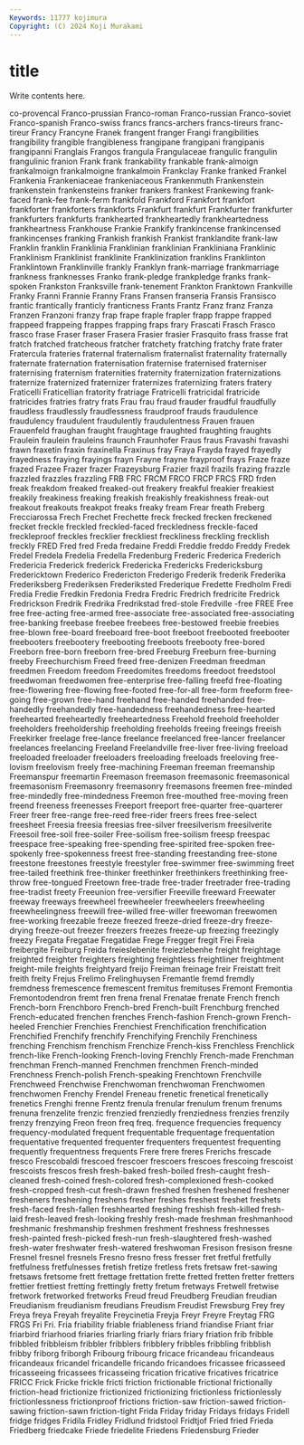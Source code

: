 ```yaml
---
Keywords: 11777 kojimura
Copyright: (C) 2024 Koji Murakami
---
```


# title

Write contents here.



co-provencal Franco-prussian Franco-roman Franco-russian Franco-soviet Franco-spanish
Franco-swiss francs francs-archers francs-tireurs franc-tireur Francy Francyne Franek frangent franger
Frangi frangibilities frangibility frangible frangibleness frangipane frangipani frangipanis frangipanni Franglais
Frangos frangula Frangulaceae frangulic frangulin frangulinic franion Frank frank frankability
frankable frank-almoign frankalmoign frankalmoigne frankalmoin Frankclay Franke franked Frankel Frankenia
Frankeniaceae frankeniaceous Frankenmuth Frankenstein frankenstein frankensteins franker frankers frankest Frankewing
frank-faced frank-fee frank-ferm frankfold Frankford Frankfort frankfort frankforter frankforters frankforts
Frankfurt frankfurt Frankfurter frankfurter frankfurters frankfurts frankhearted frankheartedly frankheartedness frankheartness
Frankhouse Frankie Frankify frankincense frankincensed frankincenses franking Frankish frankish Frankist
franklandite frank-law Franklin franklin Franklinia Franklinian franklinian Frankliniana Franklinic Franklinism
Franklinist franklinite Franklinization franklins Franklinton Franklintown Franklinville frankly Franklyn frank-marriage
frankmarriage frankness franknesses Franko frank-pledge frankpledge franks frank-spoken Frankston Franksville
frank-tenement Frankton Franktown Frankville Franky Franni Frannie Franny Frans Fransen
franseria Fransis Fransisco frantic frantically franticly franticness Frants Frantz Franz
franz Franza Franzen Franzoni franzy frap frape fraple frapler frapp
frappe frapped frappeed frappeing frappes frapping fraps frary Frascati Frasch
Frasco frasco frase Fraser fraser Frasera Frasier frasier Frasquito frass
frasse frat fratch fratched fratcheous fratcher fratchety fratching fratchy frate
frater Fratercula frateries fraternal fraternalism fraternalist fraternality fraternally fraternate fraternation
fraternisation fraternise fraternised fraterniser fraternising fraternism fraternities fraternity fraternization fraternizations
fraternize fraternized fraternizer fraternizes fraternizing fraters fratery Fraticelli Fraticellian fratority
fratriage Fratricelli fratricidal fratricide fratricides fratries fratry frats Frau frau
fraud frauder fraudful fraudfully fraudless fraudlessly fraudlessness fraudproof frauds fraudulence
fraudulency fraudulent fraudulently fraudulentness Frauen frauen Frauenfeld fraughan fraught fraughtage
fraughted fraughting fraughts Fraulein fraulein frauleins fraunch Fraunhofer Fraus fraus
Fravashi fravashi frawn fraxetin fraxin fraxinella Fraxinus fray Fraya Frayda
frayed frayedly frayedness fraying frayings frayn Frayne frayne frayproof frays
Fraze fraze frazed Frazee Frazer frazer Frazeysburg Frazier frazil frazils
frazing frazzle frazzled frazzles frazzling FRB FRC FRCM FRCO FRCP
FRCS FRD frden freak freakdom freaked freaked-out freakery freakful freakier
freakiest freakily freakiness freaking freakish freakishly freakishness freak-out freakout freakouts
freakpot freaks freaky fream Frear freath Freberg Frecciarossa Frech Frechet
Frechette freck frecked frecken freckened frecket freckle freckled freckled-faced freckledness
freckle-faced freckleproof freckles frecklier freckliest freckliness freckling frecklish freckly FRED
Fred fred Freda fredaine Freddi Freddie freddo Freddy Fredek Fredel
Fredela Fredelia Fredella Fredenburg Frederic Frederica Frederich Fredericia Frederick frederick
Fredericka Fredericks Fredericksburg Fredericktown Frederico Fredericton Frederigo Frederik frederik Frederika
Frederiksberg Frederiksen Frederiksted Frederique Fredette Fredholm Fredi Fredia Fredie Fredkin
Fredonia Fredra Fredric Fredrich fredricite Fredrick Fredrickson Fredrik Fredrika Fredrikstad
fred-stole Fredville -free FREE Free free free-acting free-armed free-associate free-associated
free-associating free-banking freebase freebee freebees free-bestowed freebie freebies free-blown free-board
freeboard free-boot freeboot freebooted freebooter freebooters freebootery freebooting freeboots freebooty
free-bored Freeborn free-born freeborn free-bred Freeburg Freeburn free-burning freeby Freechurchism
Freed freed free-denizen Freedman freedman freedmen Freedom freedom Freedomites freedoms
freedoot freedstool freedwoman freedwomen free-enterprise free-falling freefd free-floating free-flowering free-flowing
free-footed free-for-all free-form freeform free-going free-grown free-hand freehand free-handed freehanded
free-handedly freehandedly free-handedness freehandedness free-hearted freehearted freeheartedly freeheartedness Freehold freehold
freeholder freeholders freeholdership freeholding freeholds freeing freeings freeish Freekirker freelage
free-lance freelance freelanced free-lancer freelancer freelances freelancing Freeland Freelandville free-liver
free-living freeload freeloaded freeloader freeloaders freeloading freeloads freeloving free-lovism freelovism
freely free-machining Freeman freeman freemanship Freemanspur freemartin Freemason freemason freemasonic
freemasonical freemasonism Freemasonry freemasonry freemasons freemen free-minded free-mindedly free-mindedness Freemon
free-mouthed free-moving freen freend freeness freenesses Freeport freeport free-quarter free-quarterer
Freer freer free-range free-reed free-rider freers frees free-select freesheet Freesia
freesia freesias free-silver freesilverism freesilverite Freesoil free-soil free-soiler Free-soilism free-soilism
freesp freespac freespace free-speaking free-spending free-spirited free-spoken free-spokenly free-spokenness freest
free-standing freestanding free-stone freestone freestones freestyle freestyler free-swimmer free-swimming freet
free-tailed freethink free-thinker freethinker freethinkers freethinking free-throw free-tongued Freetown free-trade
free-trader freetrader free-trading free-tradist freety Freeunion free-versifier Freeville freeward Freewater
freeway freeways freewheel freewheeler freewheelers freewheeling freewheelingness freewill free-willed free-willer
freewoman freewomen free-working freezable freeze freezed freeze-dried freeze-dry freeze-drying freeze-out
freezer freezers freezes freeze-up freezing freezingly freezy Fregata Fregatae Fregatidae
Frege Fregger fregit Frei Freia freibergite Freiburg Freida freieslebenite freiezlebenhe
freight freightage freighted freighter freighters freighting freightless freightliner freightment freight-mile
freights freightyard freijo Freiman freinage freir Freistatt freit freith freity
Frejus Frelimo Frelinghuysen Fremantle fremd fremdly fremdness fremescence fremescent fremitus
fremituses Fremont Fremontia Fremontodendron fremt fren frena frenal Frenatae frenate
French french French-born Frenchboro French-bred French-built Frenchburg frenched French-educated frenchen
frenches French-fashion French-grown French-heeled Frenchier Frenchies Frenchiest Frenchification frenchification Frenchified
Frenchify frenchify Frenchifying Frenchily Frenchiness frenching Frenchism frenchism Frenchize French-kiss
Frenchless Frenchlick french-like French-looking French-loving Frenchly French-made Frenchman frenchman French-manned
Frenchmen frenchmen French-minded Frenchness French-polish French-speaking Frenchtown Frenchville Frenchweed Frenchwise
Frenchwoman frenchwoman Frenchwomen frenchwomen Frenchy Frendel Freneau frenetic frenetical frenetically
frenetics Frenghi frenne Frentz frenula frenular frenulum frenum frenums frenuna
frenzelite frenzic frenzied frenziedly frenziedness frenzies frenzily frenzy frenzying Freon
freon freq freq. frequence frequencies frequency frequency-modulated frequent frequentable frequentage
frequentation frequentative frequented frequenter frequenters frequentest frequenting frequently frequentness frequents
Frere frere freres Frerichs frescade fresco Frescobaldi frescoed frescoer frescoers
frescoes frescoing frescoist frescoists frescos fresh fresh-baked fresh-boiled fresh-caught fresh-cleaned
fresh-coined fresh-colored fresh-complexioned fresh-cooked fresh-cropped fresh-cut fresh-drawn freshed freshen freshened
freshener fresheners freshening freshens fresher freshes freshest freshet freshets fresh-faced
fresh-fallen freshhearted freshing freshish fresh-killed fresh-laid fresh-leaved fresh-looking freshly fresh-made
freshman freshmanhood freshmanic freshmanship freshmen freshment freshness freshnesses fresh-painted fresh-picked
fresh-run fresh-slaughtered fresh-washed fresh-water freshwater fresh-watered freshwoman Fresison fresison fresne
Fresnel fresnel fresnels Fresno fresno fress fresser fret fretful fretfully
fretfulness fretfulnesses fretish fretize fretless frets fretsaw fret-sawing fretsaws fretsome
frett frettage frettation frette fretted fretten fretter fretters frettier frettiest
fretting frettingly fretty fretum fretways Fretwell fretwise fretwork fretworked fretworks
Freud freud Freudberg Freudian freudian Freudianism freudianism freudians Freudism Freudist
Frewsburg Frey frey Freya freya Freyah freyalite Freycinetia Freyja Freyr
Freyre Freytag FRG FRGS Fri Fri. Fria friability friable friableness
friand friandise Friant friar friarbird friarhood friaries friarling friarly friars
friary friation frib fribble fribbled fribbleism fribbler fribblers fribblery fribbles
fribbling fribblish fribby friborg friborgh Fribourg fribourg fricace fricandeau fricandeaus
fricandeaux fricandel fricandelle fricando fricandoes fricassee fricasseed fricasseeing fricassees fricasseing
frication fricative fricatives fricatrice FRICC Frick Fricke frickle fricti friction
frictionable frictional frictionally friction-head frictionize frictionized frictionizing frictionless frictionlessly frictionlessness
frictionproof frictions friction-saw friction-sawed friction-sawing friction-sawn friction-tight Frida Friday friday
Fridays fridays Fridell fridge fridges Fridila Fridley Fridlund fridstool Fridtjof
Fried fried Frieda Friedberg friedcake Friede friedelite Friedens Friedensburg Frieder

